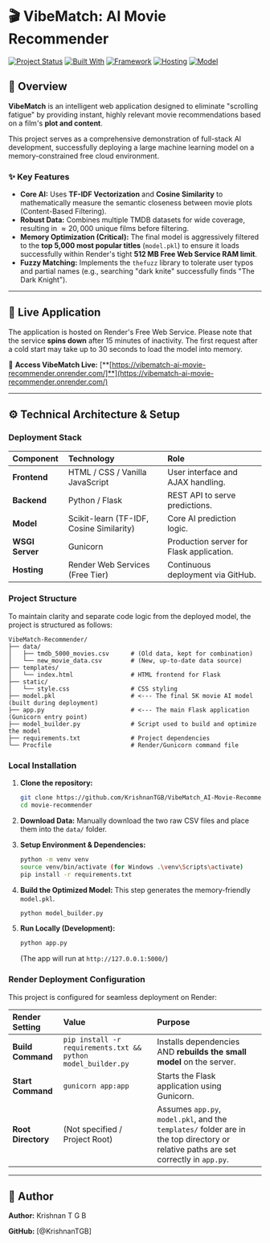 # 🎬 VibeMatch: AI Movie Recommender

[![Project Status](https://img.shields.io/badge/Status-Deployed-brightgreen.svg)](https://vibematch-ai-movie-recommender.onrender.com/)
[![Built With](https://img.shields.io/badge/Python-3.10%2B-blue)](https://www.python.org/)
[![Framework](https://img.shields.io/badge/Backend-Flask%2FGunicorn-lightgray)](https://render.com/)
[![Hosting](https://img.shields.io/badge/Hosted%20On-Render%20Free%20Web%20Service-green)](https://render.com/)
[![Model](https://img.shields.io/badge/Model-Content%20Based%20Filtering-orange.svg)]()

## 🌟 Overview

**VibeMatch** is an intelligent web application designed to eliminate "scrolling fatigue" by providing instant, highly relevant movie recommendations based on a film's **plot and content**.

This project serves as a comprehensive demonstration of full-stack AI development, successfully deploying a large machine learning model on a memory-constrained free cloud environment.

### ✨ Key Features

* **Core AI:** Uses **TF-IDF Vectorization** and **Cosine Similarity** to mathematically measure the semantic closeness between movie plots (Content-Based Filtering).
* **Robust Data:** Combines multiple TMDB datasets for wide coverage, resulting in $\approx 20,000$ unique films before filtering.
* **Memory Optimization (Critical):** The final model is aggressively filtered to the **top 5,000 most popular titles** (`model.pkl`) to ensure it loads successfully within Render's tight **512 MB Free Web Service RAM limit**.
* **Fuzzy Matching:** Implements the `thefuzz` library to tolerate user typos and partial names (e.g., searching "dark knite" successfully finds "The Dark Knight").

---

## 🚀 Live Application

The application is hosted on Render's Free Web Service. Please note that the service **spins down** after 15 minutes of inactivity. The first request after a cold start may take up to 30 seconds to load the model into memory.

🔗 **Access VibeMatch Live:** [**[https://vibematch-ai-movie-recommender.onrender.com/]**](https://vibematch-ai-movie-recommender.onrender.com/)

---

## ⚙️ Technical Architecture & Setup

### Deployment Stack

| Component | Technology | Role |
| :--- | :--- | :--- |
| **Frontend** | HTML / CSS / Vanilla JavaScript | User interface and AJAX handling. |
| **Backend** | Python / Flask | REST API to serve predictions. |
| **Model** | Scikit-learn (TF-IDF, Cosine Similarity) | Core AI prediction logic. |
| **WSGI Server** | Gunicorn | Production server for Flask application. |
| **Hosting** | Render Web Services (Free Tier) | Continuous deployment via GitHub. |

### Project Structure

To maintain clarity and separate code logic from the deployed model, the project is structured as follows:

```text
VibeMatch-Recommender/
├── data/
│   ├── tmdb_5000_movies.csv      # (Old data, kept for combination)
│   └── new_movie_data.csv        # (New, up-to-date data source)
├── templates/
│   └── index.html                # HTML frontend for Flask
├── static/
│   └── style.css                 # CSS styling
├── model.pkl                     # <--- The final 5K movie AI model (built during deployment)
├── app.py                        # <--- The main Flask application (Gunicorn entry point)
├── model_builder.py              # Script used to build and optimize the model
├── requirements.txt              # Project dependencies
└── Procfile                      # Render/Gunicorn command file
```

### Local Installation

1.  **Clone the repository:**
    ```bash
    git clone https://github.com/KrishnanTGB/VibeMatch_AI-Movie-Recommender
    cd movie-recommender
    ```

2.  **Download Data:** Manually download the two raw CSV files and place them into the `data/` folder.

3.  **Setup Environment & Dependencies:**
    ```bash
    python -m venv venv
    source venv/bin/activate (for Windows .\venv\Scripts\activate)
    pip install -r requirements.txt
    ```

4.  **Build the Optimized Model:** This step generates the memory-friendly `model.pkl`.
    ```bash
    python model_builder.py
    ```

5.  **Run Locally (Development):**
    ```bash
    python app.py
    ```
    (The app will run at `http://127.0.0.1:5000/`)

### Render Deployment Configuration

This project is configured for seamless deployment on Render:

| Render Setting | Value | Purpose |
| :--- | :--- | :--- |
| **Build Command** | `pip install -r requirements.txt && python model_builder.py` | Installs dependencies AND **rebuilds the small model** on the server. |
| **Start Command** | `gunicorn app:app` | Starts the Flask application using Gunicorn. |
| **Root Directory** | (Not specified / Project Root) | Assumes `app.py`, `model.pkl`, and the `templates/` folder are in the top directory or relative paths are set correctly in `app.py`. |

---

## 👤 Author

**Author:** Krishnan T G B

**GitHub:** [@KrishnanTGB]
